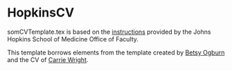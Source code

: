 # HopkinsCV
somCVTemplate.tex is based on the [instructions](https://www.hopkinsmedicine.org/som/faculty/appointments/appc) provided by the Johns Hopkins School of Medicine Office of Faculty.

This template borrows elements from the template created by [Betsy Ogburn](https://www.eogburn.com/uploads/2/2/9/5/22951880/cv_template.tex) and the CV of [Carrie Wright](https://www.overleaf.com/read/jkhxnxcyctjn).
